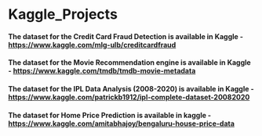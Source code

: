 # Kaggle_Projects

#### The dataset for the Credit Card Fraud Detection is available in Kaggle - https://www.kaggle.com/mlg-ulb/creditcardfraud

#### The dataset for the Movie Recommendation engine is available in Kaggle - https://www.kaggle.com/tmdb/tmdb-movie-metadata

#### The dataset for the IPL Data Analysis (2008-2020) is available in Kaggle - https://www.kaggle.com/patrickb1912/ipl-complete-dataset-20082020

#### The dataset for Home Price Prediction is available in kaggle - https://www.kaggle.com/amitabhajoy/bengaluru-house-price-data
